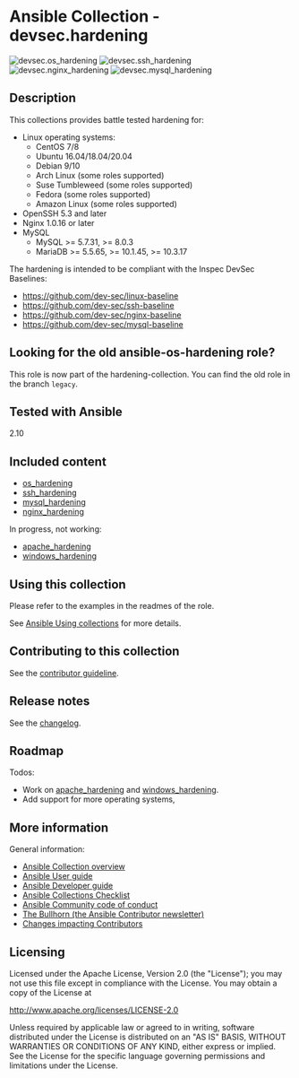 # Ansible Collection - devsec.hardening

![devsec.os_hardening](https://github.com/dev-sec/ansible-os-hardening/workflows/devsec.os_hardening/badge.svg)
![devsec.ssh_hardening](https://github.com/dev-sec/ansible-os-hardening/workflows/devsec.ssh_hardening/badge.svg)
![devsec.nginx_hardening](https://github.com/dev-sec/ansible-os-hardening/workflows/devsec.nginx_hardening/badge.svg)
![devsec.mysql_hardening](https://github.com/dev-sec/ansible-os-hardening/workflows/devsec.mysql_hardening/badge.svg)

## Description

This collections provides battle tested hardening for:

- Linux operating systems:
  - CentOS 7/8
  - Ubuntu 16.04/18.04/20.04
  - Debian 9/10
  - Arch Linux (some roles supported)
  - Suse Tumbleweed (some roles supported)
  - Fedora (some roles supported)
  - Amazon Linux (some roles supported)
- OpenSSH 5.3 and later
- Nginx 1.0.16 or later
- MySQL
  - MySQL >= 5.7.31, >= 8.0.3
  - MariaDB >= 5.5.65, >= 10.1.45, >= 10.3.17

The hardening is intended to be compliant with the Inspec DevSec Baselines:

- https://github.com/dev-sec/linux-baseline
- https://github.com/dev-sec/ssh-baseline
- https://github.com/dev-sec/nginx-baseline
- https://github.com/dev-sec/mysql-baseline

## Looking for the old ansible-os-hardening role?

This role is now part of the hardening-collection. You can find the old role in the branch `legacy`.

## Tested with Ansible

2.10

## Included content

- [os_hardening](roles/os_hardening/)
- [ssh_hardening](roles/ssh_hardening/)
- [mysql_hardening](roles/mysql_hardening/)
- [nginx_hardening](roles/nginx_hardening/)

In progress, not working:

- [apache_hardening](roles/apache_hardening/)
- [windows_hardening](roles/windows_hardening/)

## Using this collection

Please refer to the examples in the readmes of the role.

See [Ansible Using collections](https://docs.ansible.com/ansible/latest/user_guide/collections_using.html) for more details.

## Contributing to this collection

See the [contributor guideline](CONTRIBUTING.md).

## Release notes

See the [changelog](https://github.com/dev-sec/ansible-os-hardening/tree/master/CHANGELOG.md).

## Roadmap

Todos:

- Work on [apache_hardening](roles/apache_hardening/) and [windows_hardening](roles/windows_hardening/).
- Add support for more operating systems,

## More information

General information:

- [Ansible Collection overview](https://github.com/ansible-collections/overview)
- [Ansible User guide](https://docs.ansible.com/ansible/latest/user_guide/index.html)
- [Ansible Developer guide](https://docs.ansible.com/ansible/latest/dev_guide/index.html)
- [Ansible Collections Checklist](https://github.com/ansible-collections/overview/blob/master/collection_requirements.rst)
- [Ansible Community code of conduct](https://docs.ansible.com/ansible/latest/community/code_of_conduct.html)
- [The Bullhorn (the Ansible Contributor newsletter)](https://us19.campaign-archive.com/home/?u=56d874e027110e35dea0e03c1&id=d6635f5420)
- [Changes impacting Contributors](https://github.com/ansible-collections/overview/issues/45)

## Licensing

Licensed under the Apache License, Version 2.0 (the "License"); you may not use this file except in compliance with the License. You may obtain a copy of the License at

http://www.apache.org/licenses/LICENSE-2.0

Unless required by applicable law or agreed to in writing, software distributed under the License is distributed on an "AS IS" BASIS, WITHOUT WARRANTIES OR CONDITIONS OF ANY KIND, either express or implied. See the License for the specific language governing permissions and limitations under the License.
